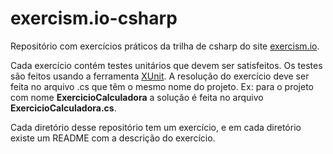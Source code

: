 # exercism.io-csharp

Repositório com exercícios práticos da trilha de csharp do site [exercism.io](https://exercism.io/tracks/csharp).

Cada exercício contém testes unitários que devem ser satisfeitos. Os testes são feitos usando a ferramenta [XUnit](https://xunit.net).
A resolução do exercício deve ser feita no arquivo .cs que têm o mesmo nome do projeto. Ex: para o projeto com nome **ExercicioCalculadora** a solução é feita no arquivo **ExercicioCalculadora.cs**.

Cada diretório desse repositório tem um exercício, e em cada diretório existe um README com a descrição do exercício.
